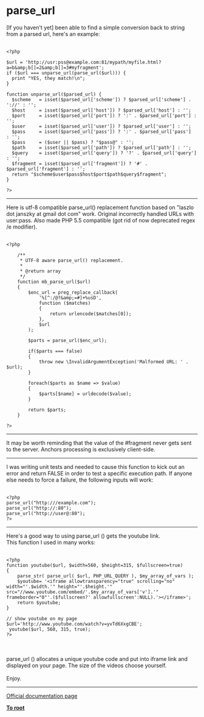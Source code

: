 # parse_url



[If you haven&apos;t yet] been able to find a simple conversion back to string from a parsed url, here&apos;s an example:<br><br>

```
<?php

$url = 'http://usr:pss@example.com:81/mypath/myfile.html?a=b&amp;b[]=2&amp;b[]=3#myfragment';
if ($url === unparse_url(parse_url($url))) {
  print "YES, they match!\n";
}

function unparse_url($parsed_url) {
  $scheme   = isset($parsed_url['scheme']) ? $parsed_url['scheme'] . '://' : '';
  $host     = isset($parsed_url['host']) ? $parsed_url['host'] : '';
  $port     = isset($parsed_url['port']) ? ':' . $parsed_url['port'] : '';
  $user     = isset($parsed_url['user']) ? $parsed_url['user'] : '';
  $pass     = isset($parsed_url['pass']) ? ':' . $parsed_url['pass']  : '';
  $pass     = ($user || $pass) ? "$pass@" : '';
  $path     = isset($parsed_url['path']) ? $parsed_url['path'] : '';
  $query    = isset($parsed_url['query']) ? '?' . $parsed_url['query'] : '';
  $fragment = isset($parsed_url['fragment']) ? '#' . $parsed_url['fragment'] : '';
  return "$scheme$user$pass$host$port$path$query$fragment";
}

?>
```
  

---

Here is utf-8 compatible parse_url() replacement function based on "laszlo dot janszky at gmail dot com" work. Original incorrectly handled URLs with user:pass. Also made PHP 5.5 compatible (got rid of now deprecated regex /e modifier).<br><br>

```
<?php

    /**
     * UTF-8 aware parse_url() replacement.
     * 
     * @return array
     */
    function mb_parse_url($url)
    {
        $enc_url = preg_replace_callback(
            '%[^:/@?&amp;=#]+%usD',
            function ($matches)
            {
                return urlencode($matches[0]);
            },
            $url
        );
        
        $parts = parse_url($enc_url);
        
        if($parts === false)
        {
            throw new \InvalidArgumentException('Malformed URL: ' . $url);
        }
        
        foreach($parts as $name => $value)
        {
            $parts[$name] = urldecode($value);
        }
        
        return $parts;
    }

?>
```
  

---

It may be worth reminding that the value of the #fragment never gets sent to the server.  Anchors processing is exclusively client-side.  

---

I was writing unit tests and needed to cause this function to kick out an error and return FALSE in order to test a specific execution path. If anyone else needs to force a failure, the following inputs will work:<br><br>

```
<?php
parse_url("http:///example.com");
parse_url("http://:80");
parse_url("http://user@:80");
?>
```
  

---

Here&apos;s a good way to using parse_url () gets the youtube link.<br>This function I used in many works:<br><br>

```
<?php
function youtube($url, $width=560, $height=315, $fullscreen=true)
{
    parse_str( parse_url( $url, PHP_URL_QUERY ), $my_array_of_vars );
    $youtube= '<iframe allowtransparency="true" scrolling="no" width="'.$width.'" height="'.$height.'" src="//www.youtube.com/embed/'.$my_array_of_vars['v'].'" frameborder="0"'.($fullscreen?' allowfullscreen':NULL).'></iframe>';
    return $youtube;
}

// show youtube on my page
$url='http://www.youtube.com/watch?v=yvTd6XxgCBE';
 youtube($url, 560, 315, true);
?>
```
<br><br>parse_url () allocates a unique youtube code and  put into iframe link and displayed on your page. The size of the videos choose yourself.<br><br>Enjoy.  

---

[Official documentation page](https://www.php.net/manual/en/function.parse-url.php)

**[To root](/README.md)**